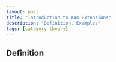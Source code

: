 ```yaml
---
layout: post
title: "Introduction to Kan Extensions"
description: "Definition, Examples"
tags: [category theory]
---
```


## Definition


